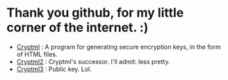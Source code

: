 # Thank you github, for my little corner of the internet. :)
- [Cryptml](cryptml.html) : A program for generating secure encryption keys, in the form of HTML files.
- [Cryptml2](cryptml2.html) : Cryptml's successor. I'll admit: less pretty.
- [Cryptml3](cryptml3.html) : Public key. Lol.
